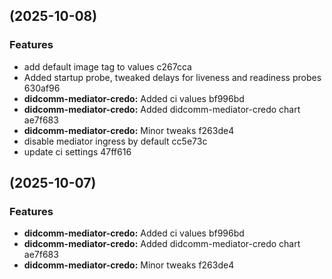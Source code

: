 ##  (2025-10-08)

### Features

* add default image tag to values c267cca
* Added startup probe, tweaked delays for liveness and readiness probes 630af96
* **didcomm-mediator-credo:** Added ci values bf996bd
* **didcomm-mediator-credo:** Added didcomm-mediator-credo chart ae7f683
* **didcomm-mediator-credo:** Minor tweaks f263de4
* disable mediator ingress by default cc5e73c
* update ci settings 47ff616
##  (2025-10-07)

### Features

* **didcomm-mediator-credo:** Added ci values bf996bd
* **didcomm-mediator-credo:** Added didcomm-mediator-credo chart ae7f683
* **didcomm-mediator-credo:** Minor tweaks f263de4
